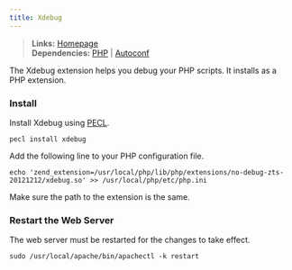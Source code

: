```yaml
---
title: Xdebug
---
```



> **Links:** [Homepage](http://xdebug.org/)  
> **Dependencies:** [PHP](/php/) | [Autoconf](/autoconf/)


The Xdebug extension helps you debug your PHP scripts. It installs as a PHP extension.


### Install

Install Xdebug using [PECL](http://pecl.php.net/).

	pecl install xdebug

Add the following line to your PHP configuration file.
	
	echo 'zend_extension=/usr/local/php/lib/php/extensions/no-debug-zts-20121212/xdebug.so' >> /usr/local/php/etc/php.ini

Make sure the path to the extension is the same.


### Restart the Web Server

The web server must be restarted for the changes to take effect.

	sudo /usr/local/apache/bin/apachectl -k restart
